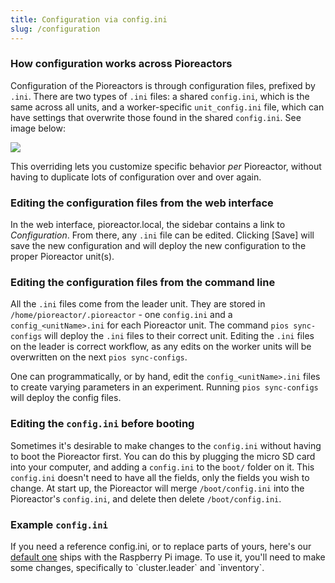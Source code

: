 ```yaml
---
title: Configuration via config.ini
slug: /configuration
---
```


### How configuration works across Pioreactors

Configuration of the Pioreactors is through configuration files, prefixed by `.ini`. There are two types of `.ini` files: a shared `config.ini`, which is the same across all units, and a worker-specific `unit_config.ini` file, which can have settings that overwrite those found in the shared `config.ini`. See image below:

![](https://i.imgur.com/g8dDdhZ.png)


This overriding lets you customize specific behavior *per* Pioreactor, without having to duplicate lots of configuration over and over again.


### Editing the configuration files from the web interface

In the web interface, pioreactor.local, the sidebar contains a link to _Configuration_. From there, any `.ini` file can be edited. Clicking \[Save\] will save the new configuration and will deploy the new configuration to the proper Pioreactor unit(s).

### Editing the configuration files from the command line

All the `.ini` files come from the leader unit. They are stored in `/home/pioreactor/.pioreactor` - one `config.ini` and a `config_<unitName>.ini` for each Pioreactor unit. The command `pios sync-configs` will deploy the `.ini` files to their correct unit. Editing the `.ini` files on the leader is correct workflow, as any edits on the worker units will be overwritten on the next `pios sync-configs`.

One can programmatically, or by hand, edit the `config_<unitName>.ini` files to create varying parameters in an experiment. Running `pios sync-configs` will deploy the config files.


### Editing the `config.ini` before booting

Sometimes it's desirable to make changes to the `config.ini` without having to boot the Pioreactor first. You can do this by plugging the micro SD card into your computer, and adding a `config.ini` to the `boot/` folder on it. This `config.ini` doesn't need to have all the fields, only the fields you wish to change. At start up, the Pioreactor will merge `/boot/config.ini` into the Pioreactor's `config.ini`, and delete then delete `/boot/config.ini`.


### Example `config.ini`

If you need a reference config.ini, or to replace parts of yours, here's our [default one](https://raw.githubusercontent.com/Pioreactor/CustoPiZer/pioreactor/workspace/scripts/files/config.example.ini) ships with the Raspberry Pi image. To use it, you'll need to make some changes, specifically to \`cluster.leader\` and \`inventory\`.
